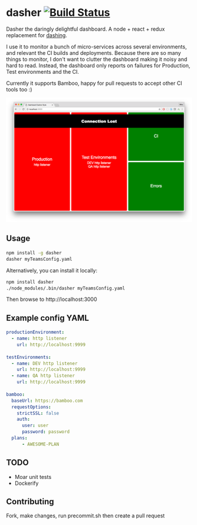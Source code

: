 # dasher [![Build Status](https://travis-ci.org/mikefarah/dasher.svg?branch=master)](https://travis-ci.org/mikefarah/dasher)
Dasher the daringly delightful dashboard. A node + react + redux replacement for [dashing](https://github.com/Shopify/dashing/blob/master/README.md).

I use it to monitor a bunch of micro-services across several environments, and relevant the CI builds and deployments. Because there are so many things to monitor, I don't want to clutter the dashboard making it noisy and hard to read. Instead, the dashboard only reports on failures for Production, Test environments and the CI.

Currently it supports Bamboo, happy for pull requests to accept other CI tools too :)

![Screenshot](screenshot.png)

## Usage

```sh
npm install -g dasher
dasher myTeamsConfig.yaml
```

Alternatively, you can install it locally:

```sh
npm install dasher
./node_modules/.bin/dasher myTeamsConfig.yaml
```

Then browse to http://localhost:3000

## Example config YAML

```yaml
productionEnvironment:
  - name: http listener
    url: http://localhost:9999

testEnvironments:
  - name: DEV http listener
    url: http://localhost:9999
  - name: QA http listener
    url: http://localhost:9999

bamboo:
  baseUrl: https://bamboo.com
  requestOptions:
    strictSSL: false
    auth:
      user: user
      password: password
  plans:
      - AWESOME-PLAN
```

## TODO

- Moar unit tests
- Dockerify


## Contributing

Fork, make changes, run precommit.sh then create a pull request
